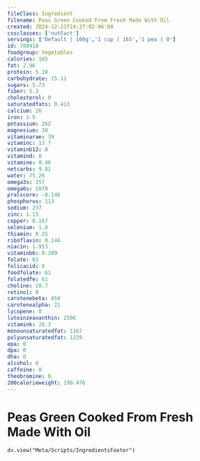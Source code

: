 ```yaml
---
fileClass: Ingredient
filename: Peas Green Cooked From Fresh Made With Oil
created: 2024-12-21T19:27:02-06:00
cssclasses: ['nutFact']
servings: ['Default | 100g','1 cup | 165','1 pea | 0']
id: 788418
foodgroup: Vegetables
calories: 105
fat: 2.96
protein: 5.18
carbohydrate: 15.11
sugars: 5.73
fiber: 5.3
cholesterol: 0
saturatedfats: 0.413
calcium: 26
iron: 1.5
potassium: 262
magnesium: 38
vitaminarae: 39
vitaminc: 13.7
vitaminb12: 0
vitamind: 0
vitamine: 0.46
netcarbs: 9.81
water: 75.26
omega3s: 157
omega6s: 1070
pralscore: -0.146
phosphorus: 113
sodium: 237
zinc: 1.15
copper: 0.167
selenium: 1.8
thiamin: 0.25
riboflavin: 0.144
niacin: 1.953
vitaminb6: 0.209
folate: 61
folicacid: 0
foodfolate: 61
folatedfe: 61
choline: 28.7
retinol: 0
carotenebeta: 454
carotenealpha: 21
lycopene: 0
luteinzeaxanthin: 2506
vitamink: 28.3
monounsaturatedfat: 1167
polyunsaturatedfat: 1229
epa: 0
dpa: 0
dha: 0
alcohol: 0
caffeine: 0
theobromine: 0
200calorieweight: 190.476
---
```


# Peas Green Cooked From Fresh Made With Oil

```dataviewjs
dv.view("Meta/Scripts/IngredientsFooter")
```